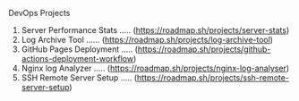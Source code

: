 DevOps Projects
1. Server Performance Stats ..... (https://roadmap.sh/projects/server-stats)
2. Log Archive Tool ...... (https://roadmap.sh/projects/log-archive-tool)
3. GitHub Pages Deployment ..... (https://roadmap.sh/projects/github-actions-deployment-workflow)
4. Nginx log Analyzer ..... (https://roadmap.sh/projects/nginx-log-analyser)
5. SSH Remote Server Setup ..... (https://roadmap.sh/projects/ssh-remote-server-setup)
